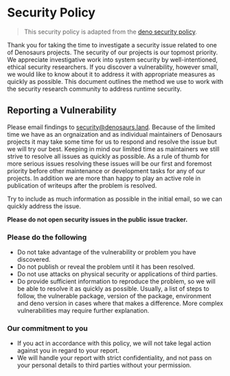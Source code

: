 # Security Policy

> This security policy is adapted from the
> [deno security policy](https://github.com/denoland/deno/security).

Thank you for taking the time to investigate a security issue related to one of
Denosaurs projects. The security of our projects is our topmost priority. We
appreciate investigative work into system security by well-intentioned, ethical
security researchers. If you discover a vulnerability, however small, we would
like to know about it to address it with appropriate measures as quickly as
possible. This document outlines the method we use to work with the security
research community to address runtime security.

## Reporting a Vulnerability

Please email findings to security@denosaurs.land. Because of the limited time we
have as an orgnaization and as individual maintainers of Denosaurs projects it
may take some time for us to respond and resolve the issue but we will try our
best. Keeping in mind our limited time as maintainers we still strive to resolve
all issues as quickly as possible. As a rule of thumb for more serious issues
resolving these issues will be our first and foremost priority before other
maintenance or development tasks for any of our projects. In addition we are
more than happy to play an active role in publication of writeups after the
problem is resolved.

Try to include as much information as possible in the initial email, so we can
quickly address the issue.

**Please do not open security issues in the public issue tracker.**

### Please do the following

- Do not take advantage of the vulnerability or problem you have discovered.
- Do not publish or reveal the problem until it has been resolved.
- Do not use attacks on physical security or applications of third parties.
- Do provide sufficient information to reproduce the problem, so we will be able
  to resolve it as quickly as possible. Usually, a list of steps to follow, the
  vulnerable package, version of the package, environment and deno version in
  cases where that makes a difference. More complex vulnerabilities may require
  further explanation.

### Our commitment to you

- If you act in accordance with this policy, we will not take legal action
  against you in regard to your report.
- We will handle your report with strict confidentiality, and not pass on your
  personal details to third parties without your permission.
